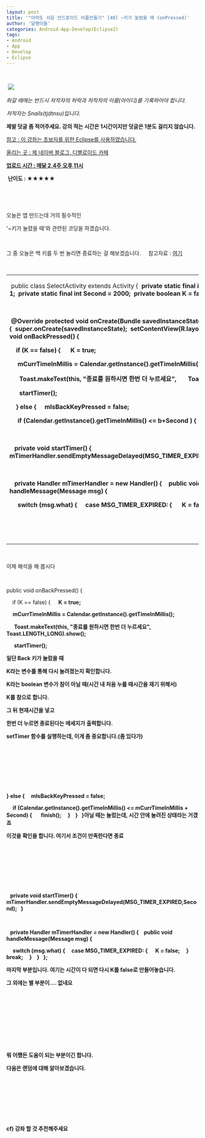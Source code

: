```yaml
---
layout: post
title: '"아마도 쉬운 안드로이드 어플만들기" [40] ~키가 눌렸을 때 (onPressed)'
author: '달팽이들'
categories: Android-App-Develop(Eclipse2)
tags:
- Android
- App
- Develop
- Eclipse
---
```



<script> location.href='https://cafe.naver.com/develoid/376113' ; </script>

<p>&nbsp;</p><p>&nbsp;<img src="https://dthumb-phinf.pstatic.net/?src=%22http%3A%2F%2Fpostfiles3.naver.net%2F20130523_178%2Ftjdtnsu_1369283538974akCh1_JPEG%2Fand.jpg%3Ftype%3Dw2%22&amp;type=cafe_wa740"> </p><p><p><p><i>퍼갈 때에는 반드시 저작자의 허락과 저작자의 이름(아이디)를 기록하어야 합니다.</i></p><p><i>저작자는 Snails(tjdtnsu)입니다.</i></p><p><strong>제발 덧글 좀 적어주세요. 강의 적는 시간은 1시간이지만 덧글은 1분도 걸리지 않습니다.</strong></p><p><u>참고 : 이 강좌는 초보자를 위한 Eclipse를 사용하였습니다.</u></p><p><u>올리는 곳 : 제 네이버 블로그, 디벨로이드 카페</u> </p><p><u><strong>업로드 시간 :&nbsp;매달 2,4주 오후 11시</strong></u> <p></p><p>&nbsp;<strong>난이도 : ★★★★★</strong></p><p></p><p></p></p></p><p>&nbsp;</p><p>&nbsp;</p><p>오늘은 앱 만드는데 거의 필수적인</p><p>'~키가 눌렸을 때'와 관련된 코딩을 하겠습니다.</p><p>&nbsp;</p><p>그 중 오늘은 백 키를 두 번 눌리면 종료하는 걸 해보겠습니다.&nbsp;&nbsp;&nbsp;&nbsp; 참고자료 : <a href="http://cafe.naver.com/develoid/110822">여기</a></p><p>&nbsp;</p><table><tbody><tr><td ><p>&nbsp;public class SelectActivity extends Activity {<b>&nbsp; private static final int MSG_TIMER_EXPIRED = 1;<b>&nbsp; private static final int Second = 2000;<b>&nbsp; private boolean K = false;<b>&nbsp; private long&nbsp;b = 0;</p><p>&nbsp;</p><p>&nbsp;@Override<b>&nbsp;protected void onCreate(Bundle savedInstanceState) {<b>&nbsp;&nbsp;super.onCreate(savedInstanceState);<b>&nbsp;&nbsp;setContentView(R.layout.activity_select);<b>&nbsp;}<b>&nbsp;<b>&nbsp;public void onBackPressed() {&nbsp;</p><p>&nbsp;&nbsp;&nbsp; if (K == false) {&nbsp;<b>&nbsp;&nbsp;&nbsp;&nbsp; K = true;&nbsp; </p><p>&nbsp;&nbsp;&nbsp;&nbsp; mCurrTimeInMillis = Calendar.getInstance().getTimeInMillis();</p><p>&nbsp;&nbsp;&nbsp;&nbsp;&nbsp; Toast.makeText(this, "종료를 원하시면 한번 더 누르세요",<b>&nbsp;&nbsp;&nbsp;&nbsp;&nbsp;&nbsp; Toast.LENGTH_LONG).show();</p><p>&nbsp;&nbsp;&nbsp;&nbsp;&nbsp; startTimer();&nbsp;</p><p>&nbsp;&nbsp;&nbsp; } else {<b>&nbsp;&nbsp;&nbsp;&nbsp; mIsBackKeyPressed = false;</p><p>&nbsp;&nbsp;&nbsp;&nbsp; if (Calendar.getInstance().getTimeInMillis() &lt;= b+Second ) { <b>&nbsp;&nbsp;&nbsp;&nbsp;&nbsp; finish();<b>&nbsp;&nbsp;&nbsp;&nbsp; }<b>&nbsp;&nbsp;&nbsp; }<b>&nbsp;&nbsp; }</p><p>&nbsp;&nbsp; </p><p>&nbsp;&nbsp; private void startTimer() {<b>&nbsp;&nbsp;&nbsp; mTimerHandler.sendEmptyMessageDelayed(MSG_TIMER_EXPIRED,Second);<b>&nbsp;&nbsp; }</p><p>&nbsp;&nbsp; </p><p>&nbsp;&nbsp; private Handler mTimerHandler = new Handler() {<b>&nbsp;&nbsp;&nbsp; public void handleMessage(Message msg) {</p><p>&nbsp;&nbsp;&nbsp;&nbsp; switch (msg.what) {<b>&nbsp;&nbsp;&nbsp;&nbsp; case MSG_TIMER_EXPIRED: {<b>&nbsp;&nbsp;&nbsp;&nbsp;&nbsp;&nbsp;K = false;<b>&nbsp;&nbsp;&nbsp;&nbsp; }<b>&nbsp;&nbsp;&nbsp;&nbsp;&nbsp; break;<b>&nbsp;&nbsp;&nbsp;&nbsp; }<b>&nbsp;&nbsp;&nbsp; }<b>&nbsp;&nbsp; };</p><p>&nbsp;</p><p>&nbsp;</p></td></tr></tbody></table><p>&nbsp;</p><p>이제 해석을 해 봅시다</p><p>&nbsp;</p><p>public void onBackPressed() {&nbsp;</p><p>&nbsp;&nbsp;&nbsp; if (K == false) {&nbsp;<b>&nbsp;&nbsp;&nbsp;&nbsp; K = true;&nbsp; </p><p>&nbsp;&nbsp;&nbsp;&nbsp; mCurrTimeInMillis = Calendar.getInstance().getTimeInMillis();</p><p>&nbsp;&nbsp;&nbsp;&nbsp;&nbsp; Toast.makeText(this, "종료를 원하시면 한번 더 누르세요",<b>&nbsp;&nbsp;&nbsp;&nbsp;&nbsp;&nbsp; Toast.LENGTH_LONG).show();</p><p>&nbsp;&nbsp;&nbsp;&nbsp;&nbsp; startTimer();&nbsp;</p><p>일단 Back 키가 눌렀을 때</p><p>K라는 변수를 통해 다시 눌려졌는지 확인합니다.</p><p>K라는 boolean 변수가 참이 아닐 때(시간 내 처음 누를 때시간을 재기 위해서)</p><p>K를 참으로 합니다.</p><p>그 뒤 현재시간을 넣고</p><p>한번 더 누르면 종료된다는 메세지가 출력합니다.</p><p>setTimer 함수를 실행하는데, 이게 좀 중요합니다.(좀 있다가)</p><p>&nbsp;</p><p>&nbsp;</p><p>&nbsp;</p><p>&nbsp;</p><p>} else {<b>&nbsp;&nbsp;&nbsp;&nbsp; mIsBackKeyPressed = false;</p><p>&nbsp;&nbsp;&nbsp;&nbsp; if (Calendar.getInstance().getTimeInMillis() &lt;= mCurrTimeInMillis + Second) { <b>&nbsp;&nbsp;&nbsp;&nbsp;&nbsp; finish();<b>&nbsp;&nbsp;&nbsp;&nbsp; }<b>&nbsp;&nbsp;&nbsp; }<b>&nbsp;&nbsp; }<b>아닐 때는 눌렀는데, 시간 안에 눌려진 상태라는 거겠죠</p><p>이것을 확인을 합니다. 여기서 조건이 만족한다면 종료</p><p>&nbsp;</p><p>&nbsp;</p><p>&nbsp;</p><p>&nbsp;</p><p>&nbsp;&nbsp; private void startTimer() {<b>&nbsp;&nbsp;&nbsp; mTimerHandler.sendEmptyMessageDelayed(MSG_TIMER_EXPIRED,Second);<b>&nbsp;&nbsp; }</p><p>&nbsp;&nbsp; </p><p>&nbsp;&nbsp; private Handler mTimerHandler = new Handler() {<b>&nbsp;&nbsp;&nbsp; public void handleMessage(Message msg) {</p><p>&nbsp;&nbsp;&nbsp;&nbsp; switch (msg.what) {<b>&nbsp;&nbsp;&nbsp;&nbsp; case MSG_TIMER_EXPIRED: {<b>&nbsp;&nbsp;&nbsp;&nbsp;&nbsp;&nbsp;K = false;<b>&nbsp;&nbsp;&nbsp;&nbsp; }<b>&nbsp;&nbsp;&nbsp;&nbsp;&nbsp; break;<b>&nbsp;&nbsp;&nbsp;&nbsp; }<b>&nbsp;&nbsp;&nbsp; }<b>&nbsp;&nbsp; };</p><p>﻿마지막 부분입니다. 여기는 시간이 다 되면 다시 K를 false로 만들어놓습니다.</p><p>그 외에는 별 부분이.... 없네요</p><p>&nbsp;</p><p>&nbsp;</p><p>&nbsp;</p><p>&nbsp;</p><p>&nbsp;</p><p>뭐 어쨌든 도움이 되는 부분이긴 합니다.</p><p>다음은 랜덤에 대해 알아보겠습니다.</p><p>&nbsp;</p><p>&nbsp;</p><p>&nbsp;</p><p>&nbsp;</p><p>cf) 강좌 할 것 추천해주세요</p>
